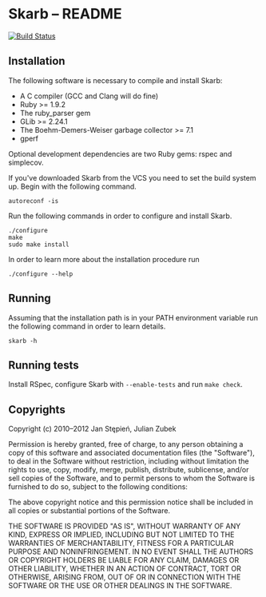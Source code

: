 Skarb – README
==============

[![Build Status](https://travis-ci.org/skarb/skarb.png)](https://travis-ci.org/skarb/skarb)

Installation
------------

The following software is necessary to compile and install Skarb:

 - A C compiler (GCC and Clang will do fine)
 - Ruby >= 1.9.2
 - The ruby\_parser gem
 - GLib >= 2.24.1
 - The Boehm-Demers-Weiser garbage collector >= 7.1
 - gperf

Optional development dependencies are two Ruby gems: rspec and simplecov.

If you've downloaded Skarb from the VCS you need to set the build system up.
Begin with the following command.

    autoreconf -is

Run the following commands in order to configure and install Skarb.

    ./configure
    make
    sudo make install

In order to learn more about the installation procedure run

    ./configure --help

Running
-------

Assuming that the installation path is in your PATH environment variable run the
following command in order to learn details.

    skarb -h

Running tests
-------------

Install RSpec, configure Skarb with `--enable-tests` and run `make check`.

Copyrights
----------

Copyright (c) 2010–2012 Jan Stępień, Julian Zubek

Permission is hereby granted, free of charge, to any person obtaining
a copy of this software and associated documentation files (the
"Software"), to deal in the Software without restriction, including
without limitation the rights to use, copy, modify, merge, publish,
distribute, sublicense, and/or sell copies of the Software, and to
permit persons to whom the Software is furnished to do so, subject to
the following conditions:

The above copyright notice and this permission notice shall be
included in all copies or substantial portions of the Software.

THE SOFTWARE IS PROVIDED "AS IS", WITHOUT WARRANTY OF ANY KIND,
EXPRESS OR IMPLIED, INCLUDING BUT NOT LIMITED TO THE WARRANTIES OF
MERCHANTABILITY, FITNESS FOR A PARTICULAR PURPOSE AND
NONINFRINGEMENT. IN NO EVENT SHALL THE AUTHORS OR COPYRIGHT HOLDERS BE
LIABLE FOR ANY CLAIM, DAMAGES OR OTHER LIABILITY, WHETHER IN AN ACTION
OF CONTRACT, TORT OR OTHERWISE, ARISING FROM, OUT OF OR IN CONNECTION
WITH THE SOFTWARE OR THE USE OR OTHER DEALINGS IN THE SOFTWARE.
